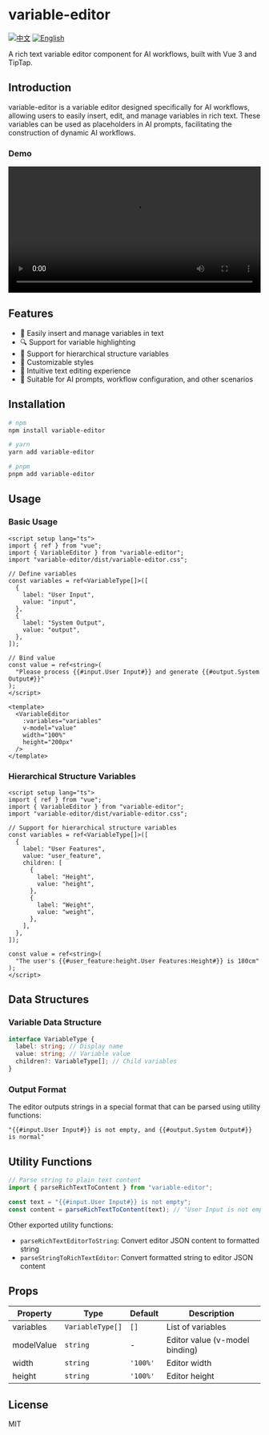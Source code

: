 # variable-editor

[![中文](https://img.shields.io/badge/lang-中文-red.svg)](README.md)
[![English](https://img.shields.io/badge/lang-English-blue.svg)](README.en.md)

A rich text variable editor component for AI workflows, built with Vue 3 and TipTap.

## Introduction

variable-editor is a variable editor designed specifically for AI workflows, allowing users to easily insert, edit, and manage variables in rich text. These variables can be used as placeholders in AI prompts, facilitating the construction of dynamic AI workflows.

### Demo

<video src="https://github.com/user-attachments/assets/8cd52d45-4b08-4d00-987b-772273e8ed72" controls width="100%"></video>

## Features

- 🚀 Easily insert and manage variables in text
- 🔍 Support for variable highlighting
- 🌲 Support for hierarchical structure variables
- 🎨 Customizable styles
- 📝 Intuitive text editing experience
- 💼 Suitable for AI prompts, workflow configuration, and other scenarios

## Installation

```bash
# npm
npm install variable-editor

# yarn
yarn add variable-editor

# pnpm
pnpm add variable-editor
```

## Usage

### Basic Usage

```vue
<script setup lang="ts">
import { ref } from "vue";
import { VariableEditor } from "variable-editor";
import "variable-editor/dist/variable-editor.css";

// Define variables
const variables = ref<VariableType[]>([
  {
    label: "User Input",
    value: "input",
  },
  {
    label: "System Output",
    value: "output",
  },
]);

// Bind value
const value = ref<string>(
  "Please process {{#input.User Input#}} and generate {{#output.System Output#}}"
);
</script>

<template>
  <VariableEditor
    :variables="variables"
    v-model="value"
    width="100%"
    height="200px"
  />
</template>
```

### Hierarchical Structure Variables

```vue
<script setup lang="ts">
import { ref } from "vue";
import { VariableEditor } from "variable-editor";
import "variable-editor/dist/variable-editor.css";

// Support for hierarchical structure variables
const variables = ref<VariableType[]>([
  {
    label: "User Features",
    value: "user_feature",
    children: [
      {
        label: "Height",
        value: "height",
      },
      {
        label: "Weight",
        value: "weight",
      },
    ],
  },
]);

const value = ref<string>(
  "The user's {{#user_feature:height.User Features:Height#}} is 180cm"
);
</script>
```

## Data Structures

### Variable Data Structure

```typescript
interface VariableType {
  label: string; // Display name
  value: string; // Variable value
  children?: VariableType[]; // Child variables
}
```

### Output Format

The editor outputs strings in a special format that can be parsed using utility functions:

```
"{{#input.User Input#}} is not empty, and {{#output.System Output#}} is normal"
```

## Utility Functions

```typescript
// Parse string to plain text content
import { parseRichTextToContent } from "variable-editor";

const text = "{{#input.User Input#}} is not empty";
const content = parseRichTextToContent(text); // "User Input is not empty"
```

Other exported utility functions:

- `parseRichTextEditorToString`: Convert editor JSON content to formatted string
- `parseStringToRichTextEditor`: Convert formatted string to editor JSON content

## Props

| Property   | Type             | Default  | Description                    |
| ---------- | ---------------- | -------- | ------------------------------ |
| variables  | `VariableType[]` | `[]`     | List of variables              |
| modelValue | `string`         | -        | Editor value (v-model binding) |
| width      | `string`         | `'100%'` | Editor width                   |
| height     | `string`         | `'100%'` | Editor height                  |

## License

MIT
